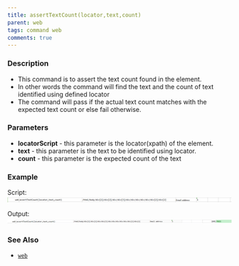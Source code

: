 ```yaml
---
title: assertTextCount(locator,text,count)
parent: web
tags: command web
comments: true
---
```


### Description

- This command is to assert the text count found in the element.
- In other words the command will find the text and the count of text  identified using defined locator
- The command will pass if the actual text count matches with the expected text count or else fail otherwise.

### Parameters

- **locatorScript** - this parameter is the locator(xpath) of the element.
- **text** -  this parameter is the text to be identified using locator.
- **count** - this parameter is the expected count of the text 

### Example

Script:<br/>
![](image/assertTextCount_01.png)

Output:<br/>
![](image/assertTextCount_02.png)

### See Also

- [`web`](index.html)
